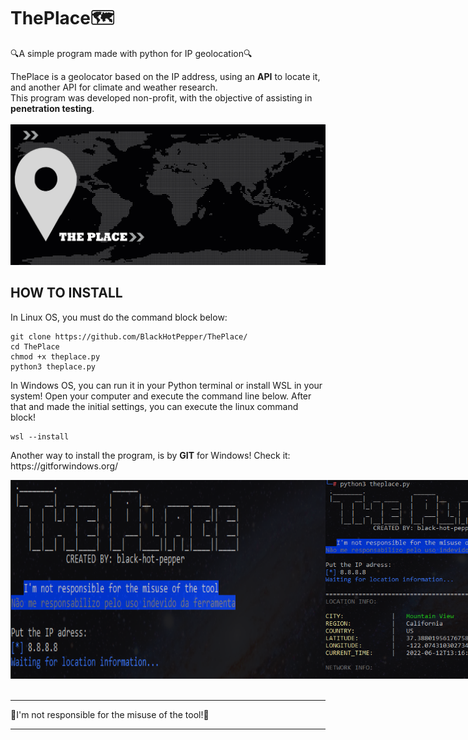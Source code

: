 # ThePlace🗺️
🔍A simple program made with python for IP geolocation🔍

<div>
  ThePlace is a geolocator based on the IP address, using an <b>API</b> to locate it, and another API for climate and weather research. <br>This program was developed non-profit, with the objective of assisting in <b>penetration testing</b>.
</div>
<div>
  <br>
  <img src="./theplace_banner.png" width="1000px">
  
  
</div>
<div>
  <h2>HOW TO INSTALL</h2>
  <p>In Linux OS, you must do the command block below:</p>
  
  ```
  git clone https://github.com/BlackHotPepper/ThePlace/
  cd ThePlace
  chmod +x theplace.py
  python3 theplace.py
  ```
  <p>In Windows OS, you can run it in your Python terminal or install WSL in your system! Open your computer and execute the command line below. After that and made the initial settings, you can execute the linux command block!</p>
  
  ```
  wsl --install
  ```
  
  <p>Another way to install the program, is by <b>GIT</b> for Windows! Check it: https://gitforwindows.org/</p>
  
  <div style="display: inline-flex;">
    <img src="./theplace_screenshot3.png" width="800px">
    <img src="./theplace_screenshot1.png" width="350px">
    <img src="./theplace_screenshot2.png" width="350px">
  </div>
</div>
<br>
<hr>
<p>🔴I'm not responsible for the misuse of the tool!🔴</p>
<hr>

